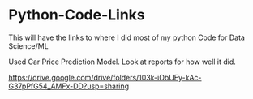 # Python-Code-Links
This will have the links to where I did most of my python Code for Data Science/ML

Used Car Price Prediction Model. Look at reports for how well it did. 

https://drive.google.com/drive/folders/103k-iObUEy-kAc-G37pPfG54_AMFx-DD?usp=sharing 
